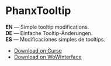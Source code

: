 PhanxTooltip
===============

**EN** — Simple tooltip modifications.  
**DE** — Einfache Tooltip-Änderungen.  
**ES** — Modificaciones simples de tooltips.

* [Download on Curse](https://mods.curse.com/addons/wow/phanxtooltip)
* [Download on WoWInterface](https://www.wowinterface.com/downloads/info22654-PhanxTooltip.html)
